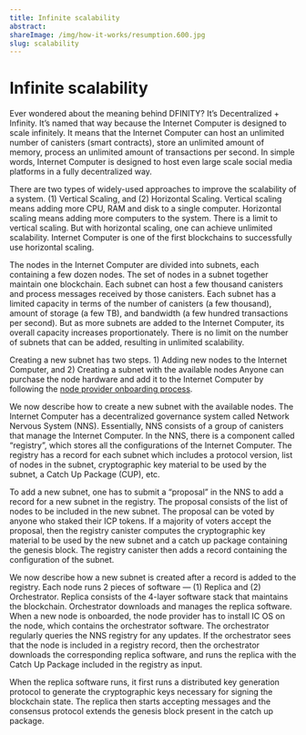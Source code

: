 ```yaml
---
title: Infinite scalability
abstract: 
shareImage: /img/how-it-works/resumption.600.jpg
slug: scalability
---
```


# Infinite scalability

Ever wondered about the meaning behind DFINITY? It’s Decentralized + Infinity. It’s named that way because the Internet Computer is designed to scale infinitely. It means that the Internet Computer can host an unlimited number of canisters (smart contracts), store an unlimited amount of memory, process an unlimited amount of transactions per second. In simple words, Internet Computer is designed to host even large scale social media platforms in a fully decentralized way. 

There are two types of widely-used approaches to improve the scalability of a system. (1) Vertical Scaling, and (2) Horizontal Scaling. Vertical scaling means adding more CPU, RAM and disk to a single computer. Horizontal scaling means adding more computers to the system. There is a limit to vertical scaling. But with horizontal scaling, one can achieve unlimited scalability. Internet Computer is one of the first blockchains to successfully use horizontal scaling. 

The nodes in the Internet Computer are divided into subnets, each containing a few dozen nodes. The set of nodes in a subnet together maintain one blockchain. Each subnet can host a few thousand canisters and process messages received by those canisters. Each subnet has a limited capacity in terms of the number of canisters (a few thousand), amount of storage (a few TB), and bandwidth (a few hundred transactions per second). But as more subnets are added to the Internet Computer, its overall capacity increases proportionately. There is no limit on the number of subnets that can be added, resulting in unlimited scalability. 

Creating a new subnet has two steps.  1) Adding new nodes to the Internet Computer,  and  2) Creating a subnet with the available nodes
Anyone can purchase the node hardware and add it to the Internet Computer by following the [node provider onboarding process](https://wiki.internetcomputer.org/wiki/Node_Provider_Onboarding). 

We now describe how to create a new subnet with the available nodes. The Internet Computer has a decentralized governance system called Network Nervous System (NNS). Essentially, NNS consists of a group of canisters that manage the Internet Computer. In the NNS, there is a component called “registry”, which stores all the configurations of the Internet Computer. The registry has a record for each subnet which includes a protocol version, list of nodes in the subnet, cryptographic key material to be used by the subnet, a Catch Up Package (CUP), etc. 

To add a new subnet, one has to submit a “proposal” in the NNS to add a record for a new subnet in the registry. The proposal consists of the list of nodes to be included in the new subnet. The proposal can be voted by anyone who staked their ICP tokens. If a majority of voters accept the proposal, then the registry canister computes the cryptographic key material to be used by the new subnet and a catch up package containing the genesis block. The registry canister then adds a record containing the configuration of the subnet. 

We now describe how a new subnet is created after a record is added to the registry. Each node runs 2 pieces of software — (1) Replica and (2) Orchestrator. Replica consists of the 4-layer software stack that maintains the blockchain. Orchestrator downloads and manages the replica software.  When a new node is onboarded, the node provider has to install IC OS on the node, which contains the orchestrator software. The orchestrator regularly queries the NNS registry for any updates. If the orchestrator sees that the node is included in a registry record, then the orchestrator downloads the corresponding replica software, and runs the replica with the Catch Up Package included in the registry as input. 

When the replica software runs, it first runs a distributed key generation protocol to generate the cryptographic keys necessary for signing the blockchain state. The replica then starts accepting messages and the consensus protocol extends the genesis block present in the catch up package.


